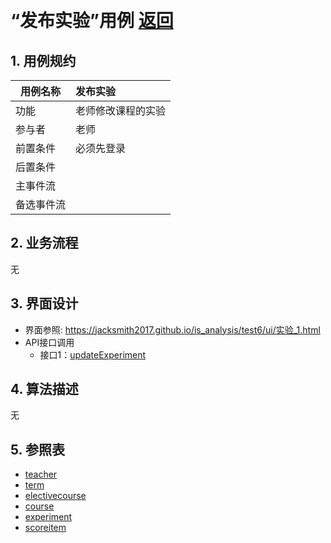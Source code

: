 ﻿﻿<!-- markdownlint-disable MD033-->
<!-- 禁止MD033类型的警告 https://www.npmjs.com/package/markdownlint -->

# “发布实验”用例 [返回](../README.md)
## 1. 用例规约

|用例名称|发布实验|
|-------|:-------------|
|功能|老师修改课程的实验|
|参与者|老师|
|前置条件|必须先登录|
|后置条件| |
|主事件流| |
|备选事件流| |

## 2. 业务流程
无

## 3. 界面设计
- 界面参照: https://jacksmith2017.github.io/is_analysis/test6/ui/实验_1.html
- API接口调用
    - 接口1：[updateExperiment](../接口/updateExperiment.md)

## 4. 算法描述
无

## 5. 参照表
- [teacher](../数据库设计.md/#teacher)
- [term](../数据库设计.md/#term)
- [electivecourse](../数据库设计.md/#electivecourse)
- [course](../数据库设计.md/#course)
- [experiment](../数据库设计.md/#experiment)
- [scoreitem](../数据库设计.md/#scoreitem)
